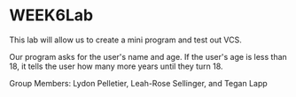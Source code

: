 # WEEK6Lab
This lab will allow us to create a mini program and test out VCS.

Our program asks for the user's name and age. If the user's age is less than 18, it tells the user how many more years until they turn 18.

Group Members: Lydon Pelletier, Leah-Rose Sellinger, and Tegan Lapp
